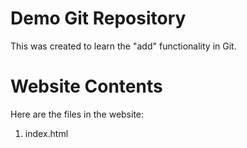 # Demo Git Repository

This was created to learn the "add" functionality in Git.

# Website Contents

Here are the files in the website:

1. index.html